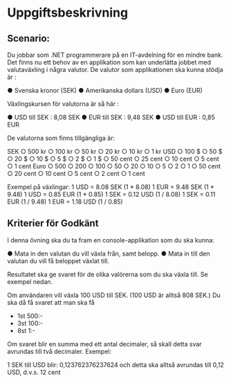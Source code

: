# Uppgiftsbeskrivning

## Scenario: 

Du jobbar som .NET programmerare på en IT-avdelning för en mindre bank. Det finns nu ett behov av en applikation som kan underlätta jobbet med valutaväxling i några valutor. De valutor som applikationen ska kunna stödja är :

● Svenska kronor (SEK)
● Amerikanska dollars (USD)
● Euro (EUR)

Växlingskursen för valutorna är så här :

● USD till SEK : 8,08 SEK
● EUR till SEK : 9,48 SEK
● USD till EUR : 0,85 EUR

De valutorna som finns tillgängliga är:

SEK ○ 500 kr ○ 100 kr ○ 50 kr ○ 20 kr ○ 10 kr ○ 1 kr USD ○ 100 $ ○ 50 $ ○ 20 $ ○ 10 $ ○ 5 $ ○ 2 $ ○ 1 $ ○ 50 cent ○ 25 cent ○ 10 cent ○ 5 cent ○ 1 cent Euro ○ 500 ○ 200 ○ 100 ○ 50 ○ 20 ○ 10 ○ 5 ○ 2 ○ 1 ○ 50 cent ○ 20 cent ○ 10 cent ○ 5 cent ○ 2 cent ○ 1 cent

Exempel på växlingar:
1 USD = 8.08 SEK (1 * 8.08) 1 EUR = 9.48 SEK (1 * 9.48) 1 USD = 0.85 EUR (1 * 0.85)
1 SEK = 0.12 USD (1 / 8.08) 1 SEK = 0.11 EUR (1 / 9.48) 1 EUR = 1.18 USD (1 / 0.85)

## Kriterier för Godkänt

I denna övning ska du ta fram en console-applikation som du ska kunna:

● Mata in den valutan du vill växla från, samt belopp.
● Mata in till den valutan du vill få beloppet växlat till.

Resultatet ska ge svaret för de olika valörerna som du ska växla till. Se exempel nedan.

Om användaren vill växla 100 USD till SEK. (100 USD är alltså 808 SEK.) Du ska då få svaret att man ska få

- 1st 500:-
- 3st 100:-
- 8st 1:-

Om svaret blir en summa med ett antal decimaler, så skall detta svar avrundas till två decimaler. Exempel:

1 SEK till USD blir: 0,123762376237624 och detta ska alltså avrundas till 0,12 USD, d.v.s. 12 cent
